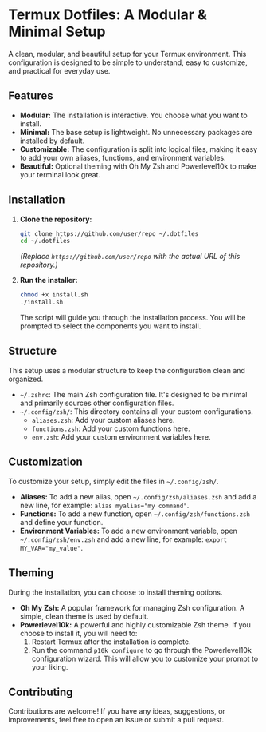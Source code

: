 # Termux Dotfiles: A Modular & Minimal Setup

A clean, modular, and beautiful setup for your Termux environment. This configuration is designed to be simple to understand, easy to customize, and practical for everyday use.

## Features

- **Modular:** The installation is interactive. You choose what you want to install.
- **Minimal:** The base setup is lightweight. No unnecessary packages are installed by default.
- **Customizable:** The configuration is split into logical files, making it easy to add your own aliases, functions, and environment variables.
- **Beautiful:** Optional theming with Oh My Zsh and Powerlevel10k to make your terminal look great.

## Installation

1.  **Clone the repository:**
    ```bash
    git clone https://github.com/user/repo ~/.dotfiles
    cd ~/.dotfiles
    ```
    *(Replace `https://github.com/user/repo` with the actual URL of this repository.)*

2.  **Run the installer:**
    ```bash
    chmod +x install.sh
    ./install.sh
    ```
    The script will guide you through the installation process. You will be prompted to select the components you want to install.

## Structure

This setup uses a modular structure to keep the configuration clean and organized.

-   `~/.zshrc`: The main Zsh configuration file. It's designed to be minimal and primarily sources other configuration files.
-   `~/.config/zsh/`: This directory contains all your custom configurations.
    -   `aliases.zsh`: Add your custom aliases here.
    -   `functions.zsh`: Add your custom functions here.
    -   `env.zsh`: Add your custom environment variables here.

## Customization

To customize your setup, simply edit the files in `~/.config/zsh/`.

-   **Aliases:** To add a new alias, open `~/.config/zsh/aliases.zsh` and add a new line, for example: `alias myalias="my command"`.
-   **Functions:** To add a new function, open `~/.config/zsh/functions.zsh` and define your function.
-   **Environment Variables:** To add a new environment variable, open `~/.config/zsh/env.zsh` and add a new line, for example: `export MY_VAR="my_value"`.

## Theming

During the installation, you can choose to install theming options.

-   **Oh My Zsh:** A popular framework for managing Zsh configuration. A simple, clean theme is used by default.
-   **Powerlevel10k:** A powerful and highly customizable Zsh theme. If you choose to install it, you will need to:
    1.  Restart Termux after the installation is complete.
    2.  Run the command `p10k configure` to go through the Powerlevel10k configuration wizard. This will allow you to customize your prompt to your liking.

## Contributing

Contributions are welcome! If you have any ideas, suggestions, or improvements, feel free to open an issue or submit a pull request.
